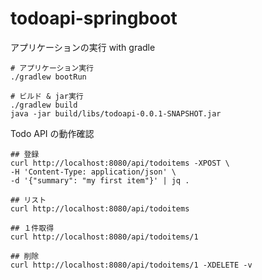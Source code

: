 # todoapi-springboot

アプリケーションの実行 with gradle

```shell
# アプリケーション実行
./gradlew bootRun

# ビルド & jar実行
./gradlew build
java -jar build/libs/todoapi-0.0.1-SNAPSHOT.jar
```

Todo API の動作確認

```shell
## 登録
curl http://localhost:8080/api/todoitems -XPOST \
-H 'Content-Type: application/json' \
-d '{"summary": "my first item"}' | jq .

## リスト
curl http://localhost:8080/api/todoitems

## １件取得
curl http://localhost:8080/api/todoitems/1

## 削除
curl http://localhost:8080/api/todoitems/1 -XDELETE -v

```
